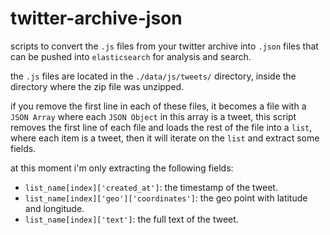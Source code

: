 # twitter-archive-json

scripts to convert the `.js` files from your twitter archive into `.json` files that can be pushed into `elasticsearch` for analysis and search.

the `.js` files are located in the `./data/js/tweets/` directory, inside the directory where the zip file was unzipped.

if you remove the first line in each of these files, it becomes a file with a `JSON Array` where each `JSON Object` in this array is a tweet, this script removes the first line of each file and loads the rest of the file into a `list`, where each item is a tweet, then it will iterate on the `list` and extract some fields.

at this moment i'm only extracting the following fields:  
- `list_name[index]['created_at']`: the timestamp of the tweet.
- `list_name[index]['geo']['coordinates']`: the geo point with latitude and longitude.
- `list_name[index]['text']`: the full text of the tweet.